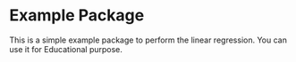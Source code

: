 # Example Package

This is a simple example package to perform the linear regression. You can use it for Educational purpose.